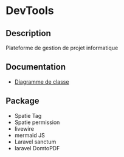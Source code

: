 # DevTools

## Description

Plateforme de gestion de projet informatique

## Documentation

* [Diagramme de classe](public/docs/class_diagram.md)

## Package

* Spatie Tag
* Spatie permission
* livewire
* mermaid JS
* Laravel sanctum
* laravel DomtoPDF
